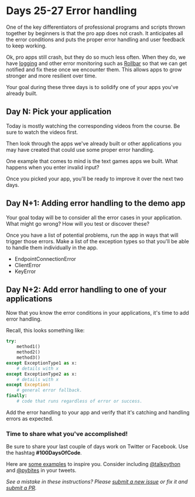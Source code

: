 # Days 25-27 Error handling

One of the key differentiators of professional programs and scripts thrown together by beginners is that the pro app does not crash. It anticipates all the error conditions and puts the proper error handling and user feedback to keep working. 

Ok, pro apps still crash, but they do so much less often. When they do, we have [logging](https://logbook.readthedocs.io) and other error monitoring such as [Rollbar](https://rollbar.com/?dr) so that we can get notified and fix these once we encounter them. This allows apps to grow stronger and more resilient over time.

Your goal during these three days is to solidify one of your apps you've already built.

## Day N: Pick your application

Today is mostly watching the corresponding videos from the course. Be sure to watch the videos first. 

Then look through the apps we've already built or other applications you may have created that could use some proper error handling. 

One example that comes to mind is the text games apps we built. What happens when you enter invalid input?

Once you picked your app, you'll be ready to improve it over the next two days. 

## Day N+1: Adding error handling to the demo app

Your goal today will be to consider all the error cases in your application. What might go wrong? How will you test or discover these?

Once you have a list of potential problems, run the app in ways that will trigger those errors. Make a list of the exception types so that you'll be able to handle them individually in the app.

- EndpointConnectionError
- ClientError
- KeyError

## Day N+2: Add error handling to one of your applications

Now that you know the error conditions in your applications, it's time to add error handling.

Recall, this looks something like:

```python
try:
    method1()
    method2()
    method3()
except ExceptionType1 as x:
    # details with x
except ExceptionType2 as x:
    # details with x
except Exception:
    # general error fallback.
finally:
    # code that runs regardless of error or success.
```

Add the error handling to your app and verify that it's catching and handling errors as expected.

### Time to share what you've accomplished!

Be sure to share your last couple of days work on Twitter or Facebook. Use the hashtag **#100DaysOfCode**. 

Here are [some examples](https://twitter.com/search?q=%23100DaysOfCode) to inspire you. Consider including [@talkpython](https://twitter.com/talkpython) and [@pybites](https://twitter.com/pybites) in your tweets.

*See a mistake in these instructions? Please [submit a new issue](https://github.com/talkpython/100daysofcode-with-python-course/issues) or fix it and [submit a PR](https://github.com/talkpython/100daysofcode-with-python-course/pulls).*

